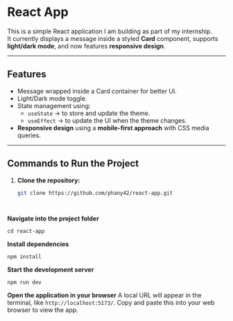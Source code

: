 # React App

This is a simple React application I am building as part of my internship.  
It currently displays a message inside a styled **Card** component, supports **light/dark mode**, and now features **responsive design**.

---

## Features
- Message wrapped inside a Card container for better UI.
- Light/Dark mode toggle.
- State management using:
  - `useState` → to store and update the theme.
  - `useEffect` → to update the UI when the theme changes.
- **Responsive design** using a **mobile-first approach** with CSS media queries.

---

## Commands to Run the Project

1. **Clone the repository:**
   ```bash
   git clone https://github.com/phany42/react-app.git

    

**Navigate into the project folder**
    
    cd react-app
  

**Install dependencies**
    
    npm install
    

**Start the development server**
    
    npm run dev
    

**Open the application in your browser**
   A local URL will appear in the terminal, like `http://localhost:5173/`. Copy and paste this into your web browser to view the app.
